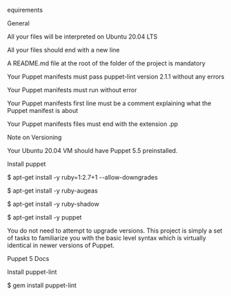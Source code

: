 equirements

General

All your files will be interpreted on Ubuntu 20.04 LTS

All your files should end with a new line

A README.md file at the root of the folder of the project is mandatory

Your Puppet manifests must pass puppet-lint version 2.1.1 without any errors

Your Puppet manifests must run without error

Your Puppet manifests first line must be a comment explaining what the Puppet manifest is about

Your Puppet manifests files must end with the extension .pp

Note on Versioning

Your Ubuntu 20.04 VM should have Puppet 5.5 preinstalled.



Install puppet

$ apt-get install -y ruby=1:2.7+1 --allow-downgrades

$ apt-get install -y ruby-augeas

$ apt-get install -y ruby-shadow

$ apt-get install -y puppet

You do not need to attempt to upgrade versions. This project is simply a set of tasks to familiarize you with the basic level syntax which is virtually identical in newer versions of Puppet.



Puppet 5 Docs



Install puppet-lint

$ gem install puppet-lint
